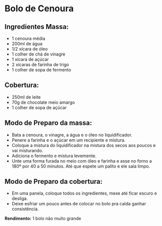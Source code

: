# Bolo de Cenoura

## Ingredientes Massa:

- 1 cenoura média
- 200ml de água
- 1/2 xícara de óleo
- 1 colher de chá de vinagre
- 1 xícara de açúcar
- 2 xícaras de farinha de trigo
- 1 colher de sopa de fermento

## Cobertura:

- 250ml de leite
- 70g de chocolate meio amargo
- 1 colher de sopa de açúcar

## Modo de Preparo da massa:

- Bata a cenoura, o vinagre, a água e o óleo no liquidificador.
- Penere a farinha e o açúcar em um recipiente e mistura.
- Coloque a mistura do liquidificador na mistura dos secos aos poucos e vai misturando.
- Adiciona o fermento e mistura levemente.
- Unte uma forma furada no meio com óleo e farinha e asse no forno a 180º por 40 a 50 minutos. Até que espete um palito e ele saia limpo.

## Modo de Preparo da cobertura:

- Em uma panela, coloque todos os ingredientes, mexe até ficar escuro e desliga.
- Deixe esfriar um pouco antes de colocar no bolo pra calda ganhar consistência.

**Rendimento:** 1 bolo não muito grande
